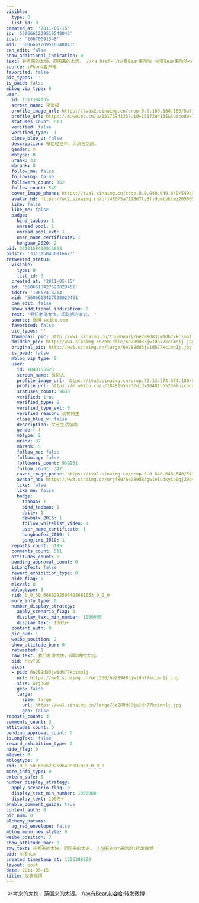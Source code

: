 ```yaml
---
visible:
  type: 0
  list_id: 0
created_at: '2011-05-15'
id: '5606661209516548043'
idstr: '10670091348'
mid: '5606661209516548043'
can_edit: false
show_additional_indication: 0
text: 补考来的太快，范围来的太迟。 //<a href='/n/有Bear来哈哈'>@有Bear来哈哈</a>:转发微博
source: iPhone客户端
favorited: false
pic_types: ''
is_paid: false
mblog_vip_type: 0
user:
  id: 1517394135
  screen_name: 李消极
  profile_image_url: https://tvax2.sinaimg.cn/crop.0.0.180.180.180/5a7198d7ly8fjdgmtyktmj20500500so.jpg?KID=imgbed,tva&Expires=1606400033&ssig=jXkjVhI68r
  profile_url: https://m.weibo.cn/u/1517394135?uid=1517394135&luicode=10000011&lfid=2304131517394135_-_WEIBO_SECOND_PROFILE_WEIBO
  statuses_count: 613
  verified: false
  verified_type: -1
  close_blue_v: false
  description: 唯忆轻狂年，风流任沉醉。
  gender: m
  mbtype: 0
  urank: 33
  mbrank: 0
  follow_me: false
  following: false
  followers_count: 362
  follow_count: 549
  cover_image_phone: https://tva1.sinaimg.cn/crop.0.0.640.640.640/549d0121tw1egm1kjly3jj20hs0hsq4f.jpg
  avatar_hd: https://wx2.sinaimg.cn/orj480/5a7198d7ly8fjdgmtyktmj20500500so.jpg
  like: false
  like_me: false
  badge:
    bind_taobao: 1
    unread_pool: 1
    unread_pool_ext: 1
    user_name_certificate: 1
    hongbao_2020: 2
pid: 3313158430916623
pidstr: '3313158430916623'
retweeted_status:
  visible:
    type: 0
    list_id: 0
  created_at: '2011-05-15'
  id: '5606618427520029451'
  idstr: '10667418214'
  mid: '5606618427520029451'
  can_edit: false
  show_additional_indication: 0
  text: '我们老得太快，却聪明的太迟。 '
  source: 微博 weibo.com
  favorited: false
  pic_types: ''
  thumbnail_pic: http://ww1.sinaimg.cn/thumbnail/6e289d83jw1dh77kcimn1j.jpg
  bmiddle_pic: http://ww1.sinaimg.cn/bmiddle/6e289d83jw1dh77kcimn1j.jpg
  original_pic: http://ww1.sinaimg.cn/large/6e289d83jw1dh77kcimn1j.jpg
  is_paid: false
  mblog_vip_type: 0
  user:
    id: 1848155523
    screen_name: 微杂志
    profile_image_url: https://tva3.sinaimg.cn/crop.22.13.374.374.180/6e289d83gw1eludkyip0qj20b40b4q3u.jpg?KID=imgbed,tva&Expires=1606400033&ssig=UTThtUrWtu
    profile_url: https://m.weibo.cn/u/1848155523?uid=1848155523&luicode=10000011&lfid=2304131517394135_-_WEIBO_SECOND_PROFILE_WEIBO
    statuses_count: 9630
    verified: true
    verified_type: 0
    verified_type_ext: 0
    verified_reason: 读物博主
    close_blue_v: false
    description: 文艺生活指南
    gender: f
    mbtype: 2
    urank: 37
    mbrank: 5
    follow_me: false
    following: false
    followers_count: 939261
    follow_count: 347
    cover_image_phone: https://tva1.sinaimg.cn/crop.0.0.640.640.640/549d0121tw1egm1kjly3jj20hs0hsq4f.jpg
    avatar_hd: https://ww3.sinaimg.cn/orj480/6e289d83gw1eludkyip0qj20b40b4q3u.jpg
    like: false
    like_me: false
    badge:
      taobao: 1
      bind_taobao: 1
      dailv: 1
      dzwbqlx_2016: 1
      follow_whitelist_video: 1
      user_name_certificate: 1
      hongbaofei_2019: 1
      gongjiri_2019: 1
  reposts_count: 3195
  comments_count: 511
  attitudes_count: 0
  pending_approval_count: 0
  isLongText: false
  reward_exhibition_type: 0
  hide_flag: 0
  mlevel: 0
  mblogtype: 0
  rid: 0_0_50_6666292596408681053_0_0_0
  more_info_type: 0
  number_display_strategy:
    apply_scenario_flag: 3
    display_text_min_number: 1000000
    display_text: 100万+
  content_auth: 0
  pic_num: 1
  weibo_position: 2
  show_attitude_bar: 0
  retweeted: 1
  raw_text: 我们老得太快，却聪明的太迟。 ​​​
  bid: hcv7OC
  pics:
  - pid: 6e289d83jw1dh77kcimn1j
    url: https://ww1.sinaimg.cn/orj360/6e289d83jw1dh77kcimn1j.jpg
    size: orj360
    geo: false
    large:
      size: large
      url: https://ww1.sinaimg.cn/large/6e289d83jw1dh77kcimn1j.jpg
      geo: false
reposts_count: 3
comments_count: 3
attitudes_count: 0
pending_approval_count: 0
isLongText: false
reward_exhibition_type: 0
hide_flag: 0
mlevel: 0
mblogtype: 0
rid: 0_0_50_6666292596408681053_0_0_0
more_info_type: 0
extern_safe: 0
number_display_strategy:
  apply_scenario_flag: 3
  display_text_min_number: 1000000
  display_text: 100万+
enable_comment_guide: true
content_auth: 0
pic_num: 0
alchemy_params:
  ug_red_envelope: false
mblog_menu_new_style: 0
weibo_position: 3
show_attitude_bar: 0
raw_text: 补考来的太快，范围来的太迟。 //@有Bear来哈哈:转发微博
bid: hd0nLm
created_timestamp_at: 1305388800
layout: post
date: 2011-05-15
title: 发表微博
---
```


![]()
补考来的太快，范围来的太迟。 //<a href='/n/有Bear来哈哈'>@有Bear来哈哈</a>:转发微博
